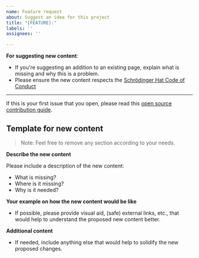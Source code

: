 ```yaml
---
name: Feature request
about: Suggest an idea for this project
title: "[FEATURE]:"
labels: ''
assignees: ''

---
```


**For suggesting new content**:
- If you're suggesting an addition to an existing page, explain what is missing and why this is a problem.
- Please ensure the new content respects the [Schrödinger Hat Code of Conduct](https://www.schrodinger-hat.it/code-of-conduct)

---

If this is your first issue that you open, please read this [open source contribution guide](https://opensource.guide/how-to-contribute/#opening-an-issue).

## Template for new content
> Note: Feel free to remove any section according to your needs.

**Describe the new content**

Please include a description of the new content:
- What is missing?
- Where is it missing?
- Why is it needed?

**Your example on how the new content would be like**

- If possible, please provide visual aid, (safe) external links, etc., that would help to understand the proposed new content better.

**Additional content**

- If needed, include anything else that would help to solidify the new proposed changes.
